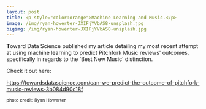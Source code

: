 ```yaml
---
layout: post
title: <p style="color:orange">Machine Learning and Music.</p>
image: /img/ryan-howerter-JXIFjYVbAS8-unsplash.jpg
bigimg: /img/ryan-howerter-JXIFjYVbAS8-unsplash.jpg
---
```


<b>T</b>oward Data Science published my article detailing my most recent attempt at using machine learning to predict Pitchfork Music reviews' outcomes, specifically in regards to the 'Best New Music' distinction. 

Check it out here:

<a href="https://towardsdatascience.com/can-we-predict-the-outcome-of-pitchfork-music-reviews-3b084d90c18f">https://towardsdatascience.com/can-we-predict-the-outcome-of-pitchfork-music-reviews-3b084d90c18f</a>


<sup>photo credit: Ryan Howerter</sup>
